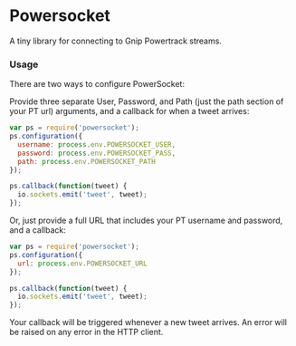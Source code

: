 # Powersocket

A tiny library for connecting to Gnip Powertrack streams.

### Usage

There are two ways to configure PowerSocket:

Provide three separate User, Password, and Path (just the path section of your PT url) arguments, and a callback for when a tweet arrives:
```javascript
var ps = require('powersocket');
ps.configuration({
  username: process.env.POWERSOCKET_USER,
  password: process.env.POWERSOCKET_PASS,
  path: process.env.POWERSOCKET_PATH
});

ps.callback(function(tweet) {
  io.sockets.emit('tweet', tweet);
});
```

Or, just provide a full URL that includes your PT username and password, and a callback:
```javascript
var ps = require('powersocket');
ps.configuration({
  url: process.env.POWERSOCKET_URL
});

ps.callback(function(tweet) {
  io.sockets.emit('tweet', tweet);
});
```

Your callback will be triggered whenever a new tweet arrives. An error will be raised on any error in the HTTP client.
